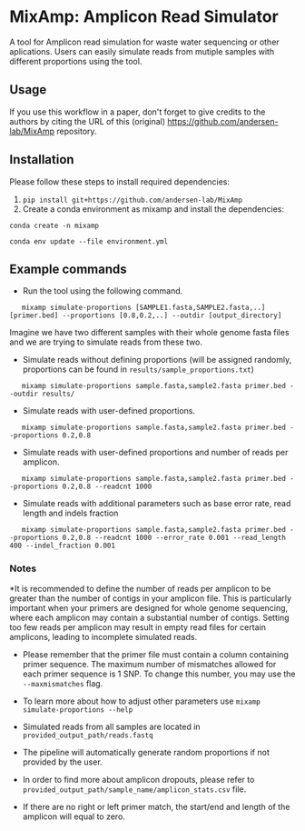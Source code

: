 # MixAmp: Amplicon Read Simulator


A tool for Amplicon read simulation for waste water sequencing or other aplications. Users can easily simulate reads from mutiple samples with different proportions using the tool.

## Usage
If you use this workflow in a paper, don't forget to give credits to the authors by citing the URL of this (original) <https://github.com/andersen-lab/MixAmp> repository.

## Installation

Please follow these steps to install required dependencies:

1. `pip install git+https://github.com/andersen-lab/MixAmp`
2. Create a conda environment as mixamp and install the dependencies:

`conda create -n mixamp`

`conda env update --file environment.yml`


## Example commands

* Run the tool using the following command.
 ```
    mixamp simulate-proportions [SAMPLE1.fasta,SAMPLE2.fasta,..] [primer.bed] --proportions [0.8,0.2,..] --outdir [output_directory]
 ```
Imagine we have two different samples with their whole genome fasta files and we are trying to simulate reads from these two.

* Simulate reads without defining proportions (will be assigned randomly, proportions can be found in `results/sample_proportions.txt`)
 ```
    mixamp simulate-proportions sample.fasta,sample2.fasta primer.bed --outdir results/
 ```
* Simulate reads with user-defined proportions.
 ```
    mixamp simulate-proportions sample.fasta,sample2.fasta primer.bed --proportions 0.2,0.8
 ```
* Simulate reads with user-defined proportions and number of reads per amplicon.
 ```
    mixamp simulate-proportions sample.fasta,sample2.fasta primer.bed --proportions 0.2,0.8 --readcnt 1000
 ```

 * Simulate reads with additional parameters such as base error rate, read length and indels fraction
 ```
    mixamp simulate-proportions sample.fasta,sample2.fasta primer.bed --proportions 0.2,0.8 --readcnt 1000 --error_rate 0.001 --read_length 400 --indel_fraction 0.001
 ```
### Notes
*It is recommended to define the number of reads per amplicon to be greater than the number of contigs in your amplicon file. This is particularly important when your primers are designed for whole genome sequencing, where each amplicon may contain a substantial number of contigs. Setting too few reads per amplicon may result in empty read files for certain amplicons, leading to incomplete simulated reads.
* Please remember that the primer file must contain a column containing primer sequence. The maximum number of mismatches allowed for each primer sequence is 1 SNP. To change this number, you may use the `--maxmismatches` flag.

* To learn more about how to adjust other parameters use `mixamp simulate-proportions --help`
* Simulated reads from all samples are located in `provided_output_path/reads.fastq`
* The pipeline will automatically generate random proportions if not provided by the user.
* In order to find more about amplicon dropouts, please refer to `provided_output_path/sample_name/amplicon_stats.csv` file. 
* If there are no right or left primer match, the start/end and length of the amplicon will equal to zero.